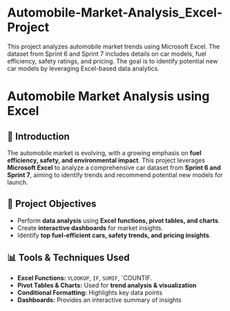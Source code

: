 # Automobile-Market-Analysis_Excel-Project
This project analyzes automobile market trends using Microsoft Excel. The dataset from Sprint 6 and Sprint 7 includes details on car models, fuel efficiency, safety ratings, and pricing. The goal is to identify potential new car models by leveraging Excel-based data analytics.

# Automobile Market Analysis using Excel

## 📌 Introduction
The automobile market is evolving, with a growing emphasis on **fuel efficiency, safety, and environmental impact**. This project leverages **Microsoft Excel** to analyze a comprehensive car dataset from **Sprint 6 and Sprint 7**, aiming to identify trends and recommend potential new models for launch.

## 🎯 Project Objectives
- Perform **data analysis** using **Excel functions, pivot tables, and charts**.
- Create **interactive dashboards** for market insights.
- Identify **top fuel-efficient cars, safety trends, and pricing insights**.

## 📊 Tools & Techniques Used
- **Excel Functions:** `VLOOKUP`, `IF`, `SUMIF`, `COUNTIF.
- **Pivot Tables & Charts:** Used for **trend analysis & visualization**
- **Conditional Formatting:** Highlights key data points
- **Dashboards:** Provides an interactive summary of insights


